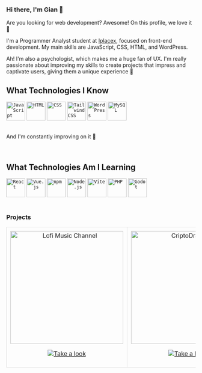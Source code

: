 ### Hi there, I'm Gian 👋

Are you looking for web development? Awesome! On this profile, we love it 💚

I'm a Programmer Analyst student at [Iplacex](https://www.iplacex.cl/), focused on front-end development. My main skills are JavaScript, CSS, HTML, and WordPress.

Ah! I'm also a psychologist, which makes me a huge fan of UX. I'm really passionate about improving my skills to create projects that impress and captivate users, giving them a unique experience 🧙

## What Technologies I Know

<div>
  <code><img width="50" src="https://user-images.githubusercontent.com/25181517/117447155-6a868a00-af3d-11eb-9cfe-245df15c9f3f.png" alt="JavaScript" title="JavaScript"/></code>
  <code><img width="50" src="https://user-images.githubusercontent.com/25181517/192158954-f88b5814-d510-4564-b285-dff7d6400dad.png" alt="HTML" title="HTML"/></code>
  <code><img width="50" src="https://user-images.githubusercontent.com/25181517/183898674-75a4a1b1-f960-4ea9-abcb-637170a00a75.png" alt="CSS" title="CSS"/></code>
  <code><img width="50" src="https://user-images.githubusercontent.com/25181517/202896760-337261ed-ee92-4979-84c4-d4b829c7355d.png" alt="Tailwind CSS" title="Tailwind CSS"/></code>
  <code><img width="50" src="https://user-images.githubusercontent.com/25181517/192158957-b1256181-356c-46a3-beb9-487af08a6266.png" alt="WordPress" title="WordPress"/></code>
  <code><img width="50" src="https://user-images.githubusercontent.com/25181517/183896128-ec99105a-ec1a-4d85-b08b-1aa1620b2046.png" alt="MySQL" title="MySQL"/></code>
</div>

<br>

And I'm constantly improving on it 👾

<br>

## What Technologies Am I Learning

<div>
  <code><img width="50" src="https://user-images.githubusercontent.com/25181517/183897015-94a058a6-b86e-4e42-a37f-bf92061753e5.png" alt="React" title="React"/></code>
  <code><img width="50" src="https://user-images.githubusercontent.com/25181517/117448124-a2da9800-af3e-11eb-85d2-bd1b69b65603.png" alt="Vue.js" title="Vue.js"/></code>
  <code><img width="50" src="https://user-images.githubusercontent.com/25181517/121401671-49102800-c959-11eb-9f6f-74d49a5e1774.png" alt="npm" title="npm"/></code>
  <code><img width="50" src="https://user-images.githubusercontent.com/25181517/183568594-85e280a7-0d7e-4d1a-9028-c8c2209e073c.png" alt="Node.js" title="Node.js"/></code>
  <code><img width="50" src="https://github-production-user-asset-6210df.s3.amazonaws.com/62091613/261395532-b40892ef-efb8-4b0e-a6b5-d1cfc2f3fc35.png" alt="Vite" title="Vite"/></code>
  <code><img width="50" src="https://user-images.githubusercontent.com/25181517/183570228-6a040b9f-3ddf-47a2-a201-743121dac664.png" alt="PHP" title="PHP"/></code>
  <code><img width="50" src="https://user-images.githubusercontent.com/25181517/193427942-3abc320a-1c9e-4316-bac0-cb8b280b669f.png" alt="Godot" title="Godot"/></code>
</div>

<br>

### Projects

<div align="center">
  <table>
    <tr>
      <td style="border: 1px solid #ddd; padding: 10px; text-align: center;">
        <img src="https://i.ibb.co/dfXwvq7/lofi.png" alt="Lofi Music Channel" width="300"/>
        <p>
          <a href="https://663c5f1ebab5d060196b88f0--lofi-channel.netlify.app/">
            <img src="https://img.shields.io/badge/Take%20a%20look-%23FF5722?link=https%3A%2F%2F663c5f1ebab5d060196b88f0--lofi-channel.netlify.app%2F" alt="Take a look" />
          </a>
        </p>
      </td>
      <td style="border: 1px solid #ddd; padding: 10px; text-align: center;">
        <img src="https://i.ibb.co/vPdb7pN/criptodragon.png" alt="CriptoDragon" width="300"/>
        <p>
          <a href="https://criptodragon.netlify.app/">
            <img src="https://img.shields.io/badge/Take%20a%20look-%23FF5722?link=https%3A%2F%2Fcriptodragon.netlify.app%2F" alt="Take a look" />
          </a>
        </p>
      </td>
    </tr>
  </table>
</div>





